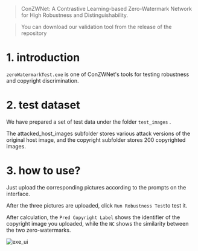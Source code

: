 > ConZWNet: A Contrastive Learning-based Zero-Watermark Network for High Robustness and Distinguishability.

> You can download our validation tool from the release of the repository

# 1. introduction

`zeroWatermarkTest.exe` is one of ConZWNet's tools for testing robustness and copyright discrimination.



# 2. test dataset

We have prepared a set of test data under the folder `test_images` .  

The attacked_host_images subfolder stores various attack versions of the original host image, and the copyright subfolder stores 200 copyrighted images.



# 3. how to use?

Just upload the corresponding pictures according to the prompts on the interface. 

After the three pictures are uploaded, click `Run Robustness Test`to test it.

After calculation, the `Pred Copyright Label` shows the identifier of the copyright image you uploaded, while the `NC` shows the similarity between the two zero-watermarks.


![exe_ui](https://github.com/user-attachments/assets/36897946-ba4f-481c-bb13-f9ac1a3e7c47)
